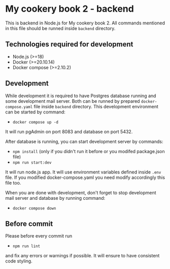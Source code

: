 # My cookery book 2 - backend
This is backend in Node.js for My cookery book 2. All commands mentioned in this file should be runned inside `backend` directory.

## Technologies required for development
* Node.js (>=18)
* Docker (>=20.10.14)
* Docker compose (>=2.10.2)

## Development
While development it is required to have Postgres database running and some development mail server. Both can be runned by prepared `docker-compose.yaml` file inside `backend` directory. This development environment can be started by command:
* `docker compose up -d` 

It will run pgAdmin on port 8083 and database on port 5432.

After database is running, you can start development server by commands:
* `npm install` (only if you didn't run it before or you modifed package.json file)
* `npm run start:dev`

It will run node.js app. It will use environment variables defined inside `.env` file. If you modified docker-compose.yaml you need modify accordingly this file too.

When you are done with development, don't forget to stop development mail server and database by running command:
* `docker compose down`

## Before commit
Please before every commit run
* `npm run lint`

and fix any errors or warnings if possible. It will ensure to have consistent code styling.
